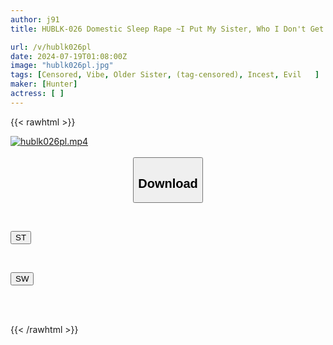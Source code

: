 ```yaml
---
author: j91
title: HUBLK-026 Domestic Sleep Rape ~I Put My Sister, Who I Don't Get Along With, To Sleep And Make Her My Obedient Doll~

url: /v/hublk026pl
date: 2024-07-19T01:08:00Z
image: "hublk026pl.jpg"
tags: [Censored, Vibe, Older Sister, (tag-censored), Incest, Evil	]
maker: [Hunter]
actress: [ ]
---
```



{{< rawhtml >}}

<div class="video" data-videoid="G9pawwbYVkH18d0">
    <a href="javascript:;">
        <img src="/v/hublk026pl/hublk026pl.jpg" width="WIDTH" height="HEIGHT" alt="hublk026pl.mp4" loading="lazy">
    </a>
</div>

<script type="text/javascript" src="https://j91.asia/asset/on-demand-st.js"></script>

<br>
  <link rel="stylesheet" href="https://j91.asia/asset/bs5.css">
  
  <center>
  <button class="btn btn-primary" type="button" data-bs-toggle="collapse" data-bs-target=".multi-collapse" aria-expanded="false" aria-controls="multiCollapseExample1 multiCollapseExample2"><h2>Download</h2></button></center>
</p>
<div class="row">
  <div class="col">
    <div class="collapse multi-collapse" id="multiCollapseExample1">
      <div class="card card-body">
	      	      <br>
<div class="buttons">  
<p><a href="/v/hublk026pl/st.html" target="_blank"><button class="btn-hover color-3"><i class="fa fa-download"></i> ST</button></a></p></div>
    </div>
  </div>
</div>
  <div class="col">
    <div class="collapse multi-collapse" id="multiCollapseExample2">
      <div class="card card-body">
	      <br>
<div class="buttons">
<p><a href="/v/hublk026pl/sw.html" target="_blank"><button class="btn-hover color-2"><i class="fa fa-download"></i> SW</button></a></p></div>
<br><br>
      </div>
    </div>
  </div>
</div>

{{< /rawhtml >}}